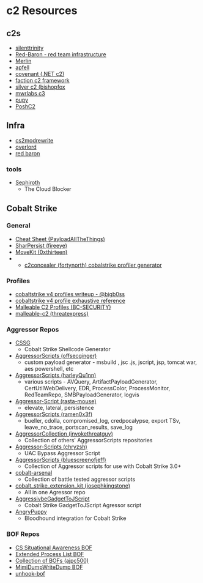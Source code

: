 # c2 Resources

## c2s
* [silenttrinity](https://github.com/byt3bl33d3r/SILENTTRINITY)
* [Red-Baron - red team infrastructure](https://github.com/byt3bl33d3r/Red-Baron)
* [Merlin](https://github.com/Ne0nd0g/merlin)
* [apfell](https://github.com/its-a-feature/Apfell)
* [covenant (.NET c2)](https://github.com/cobbr/Covenant)
* [faction c2 framework](https://github.com/FactionC2/Faction)
* [silver c2 (bishopfox](https://github.com/BishopFox/sliver)
* [mwrlabs c3](https://github.com/mwrlabs/C3)
* [pupy](https://github.com/n1nj4sec/pupy)
* [PoshC2](https://github.com/nettitude/PoshC2)

## Infra
- [cs2modrewrite](https://github.com/threatexpress/cs2modrewrite)
- [overlord](https://github.com/qsecure-labs/overlord)
- [red baron](https://github.com/Coalfire-Research/Red-Baron)

### tools
- [Sephiroth](https://github.com/0xdade/sephiroth)
    -  The Cloud Blocker
    
## Cobalt Strike

### General
- [Cheat Sheet (PayloadAllTheThings)](https://github.com/swisskyrepo/PayloadsAllTheThings/blob/master/Methodology%20and%20Resources/Cobalt%20Strike%20-%20Cheatsheet.md)
- [SharPersist (fireeye)](https://github.com/fireeye/SharPersist)
- [MoveKit (0xthirteen)](https://github.com/0xthirteen/MoveKit)
- - [c2concealer (fortynorth) cobalstrike profiler generator](200~https://github.com/FortyNorthSecurity/C2concealer)

### Profiles
- [cobaltstrike v4 profiles writeup - @bigb0ss](https://medium.com/@bigb0ss/red-team-cobalt-strike-4-0-malleable-c2-profile-guideline-eb3eeb219a7c)
- [cobaltstrike v4 profile exhaustive reference](https://github.com/bigb0sss/RedTeam/blob/master/CobaltStrike/malleable_C2_profile/CS4.0_guideline.profile)
- [Malleable C2 Profiles (BC-SECURITY)](https://github.com/BC-SECURITY/Malleable-C2-Profiles)
- [malleable-c2 (threatexpress)](https://github.com/threatexpress/malleable-c2)

### Aggressor Repos
- [CSSG](https://github.com/RCStep/CSSG)
    - Cobalt Strike Shellcode Generator
- [AggressorScripts (offsecginger)](https://github.com/offsecginger/AggressorScripts)
    - custom payload generator - msbuild , jsc .js, jscript, jsp, tomcat war, aes powershell, etc
- [AggressorScripts (harleyQu1nn)](https://github.com/harleyQu1nn/AggressorScripts)
    - various scripts - AVQuery, ArtifactPayloadGenerator, CertUtilWebDelivery, EDR, ProcessColor, ProcessMonitor, RedTeamRepo, SMBPayloadGenerator, logvis
- [Aggressor-Script (rasta-mouse)](https://github.com/rasta-mouse/Aggressor-Script)
    - elevate, lateral, persistence
- [AggressorScripts (ramen0x3f)](https://github.com/ramen0x3f/AggressorScripts)
    - bueller, cdolla, compromised_log, credpocalypse, export TSv, leave_no_trace, portscan_results, save_log
- [AggressorCollection (invokethreatguy)](https://github.com/invokethreatguy/AggressorCollection)
    - Collection of others' AggressorScripts repositories
- [Aggressor-Scripts (chryzsh)](https://github.com/chryzsh/Aggressor-Scripts)
    - UAC Bypass Aggressor Script
- [AggressorScripts (bluescreenofjeff)](https://github.com/bluscreenofjeff/AggressorScripts)
    - Collection of Aggressor scripts for use with Cobalt Strike 3.0+
- [cobalt-arsenal](https://github.com/mgeeky/cobalt-arsenal)
    - Collection of battle tested aggressor scripts
- [cobalt_strike_extension_kit (josephkingstone)](https://github.com/josephkingstone/cobalt_strike_extension_kit)
    - All in one Agressor repo
- [AggressivbeGadgetToJScript](https://github.com/EncodeGroup/AggressiveGadgetToJScript)
    - Cobalt Strike GadgetToJScript Agressor script
- [AngryPuppy](https://github.com/vysecurity/ANGRYPUPPY)
    - Bloodhound integration for Cobalt Strike

### BOF Repos
* [CS Situational Awareness BOF](https://github.com/trustedsec/CS-Situational-Awareness-BOF)
* [Extended Process List BOF](https://github.com/thesnoom/extps-cobalt-strike-bof)
* [Collection of BOFs (ajpc500)](https://github.com/ajpc500/BOFs)
* [MimiDumpWriteDump BOF](https://github.com/rookuu/BOFs)
* [unhook-bof](https://github.com/rsmudge/unhook-bof)